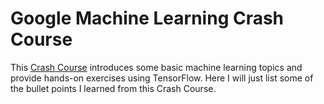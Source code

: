 # Google Machine Learning Crash Course

This [Crash Course](https://developers.google.com/machine-learning/crash-course/ml-intro) introduces some basic machine learning topics and provide hands-on exercises using TensorFlow. Here I will just list some of the bullet points I learned from this Crash Course.


